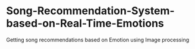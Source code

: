 # Song-Recommendation-System-based-on-Real-Time-Emotions
Getting song recommendations based on Emotion using Image processing
